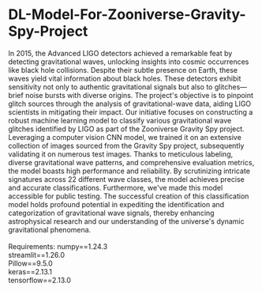 # DL-Model-For-Zooniverse-Gravity-Spy-Project
In 2015, the Advanced LIGO detectors achieved a remarkable feat by detecting gravitational waves, unlocking insights into cosmic occurrences like black hole collisions. Despite their subtle presence on Earth, these waves yield vital information about black holes. These detectors exhibit sensitivity not only to authentic gravitational signals but also to glitches—brief noise bursts with diverse origins. The project's objective is to pinpoint glitch sources through the analysis of gravitational-wave data, aiding LIGO scientists in mitigating their impact. Our initiative focuses on constructing a robust machine learning model to classify various gravitational wave glitches identified by LIGO as part of the Zooniverse Gravity Spy project. Leveraging a computer vision CNN model, we trained it on an extensive collection of images sourced from the Gravity Spy project, subsequently validating it on numerous test images. Thanks to meticulous labeling, diverse gravitational wave patterns, and comprehensive evaluation metrics, the model boasts high performance and reliability. By scrutinizing intricate signatures across 22 different wave classes, the model achieves precise and accurate classifications. Furthermore, we've made this model accessible for public testing. The successful creation of this classification model holds profound potential in expediting the identification and categorization of gravitational wave signals, thereby enhancing astrophysical research and our understanding of the universe's dynamic gravitational phenomena. <br> <br>
Requirements:
numpy==1.24.3 <br>
streamlit==1.26.0 <br>
Pillow==9.5.0 <br>
keras==2.13.1 <br>
tensorflow==2.13.0 <br>
